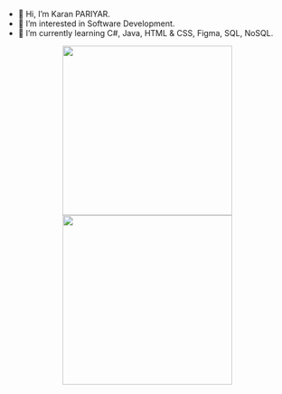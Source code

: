 - 👋 Hi, I’m Karan PARIYAR.
- 👀 I’m interested in Software Development.
- 🌱 I’m currently learning C#, Java, HTML & CSS, Figma, SQL, NoSQL.


<!---
krn369/krn369 is a ✨ special ✨ repository because its `README.md` (this file) appears on your GitHub profile.
You can click the Preview link to take a look at your changes.
--->

<div align="center">
<img src="https://user-images.githubusercontent.com/74038190/235224431-e8c8c12e-6826-47f1-89fb-2ddad83b3abf.gif" width="300">
<img src="https://user-images.githubusercontent.com/74038190/212747657-7a8d59da-69c8-4110-8ea8-f8102fd0b413.gif" width="300">
</div>
